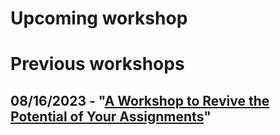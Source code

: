 # Upcoming workshop


# Previous workshops
## 08/16/2023 - "[A Workshop to Revive the Potential of Your Assignments]()"
